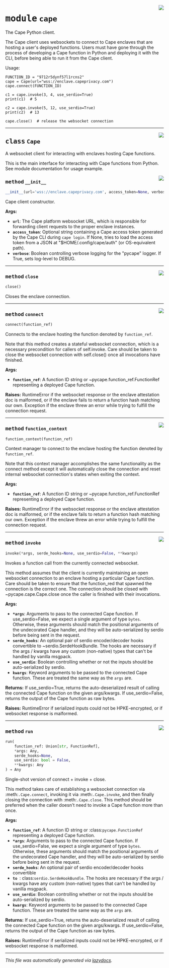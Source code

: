 <!-- markdownlint-disable -->

<a href="../../pycape/cape.py#L0"><img align="right" style="float:right;" src="https://img.shields.io/badge/-source-cccccc?style=flat-square" /></a>

# <kbd>module</kbd> `cape`
The Cape Python client. 

The Cape client uses websockets to connect to Cape enclaves that are hosting a user's deployed functions. Users must have gone through the process of developing a Cape function in Python and deploying it with the CLI, before being able to run it from the Cape client. 

Usage: 

```
FUNCTION_ID = "9712r5dynf57l1rcns2"
cape = Cape(url="wss://enclave.capeprivacy.com")
cape.connect(FUNCTION_ID)

c1 = cape.invoke(3, 4, use_serdio=True)
print(c1)  # 5

c2 = cape.invoke(5, 12, use_serdio=True)
print(c2)  # 13

cape.close()  # release the websocket connection
``` 



---

<a href="../../pycape/cape.py#L51"><img align="right" style="float:right;" src="https://img.shields.io/badge/-source-cccccc?style=flat-square" /></a>

## <kbd>class</kbd> `Cape`
A websocket client for interacting with enclaves hosting Cape functions. 

This is the main interface for interacting with Cape functions from Python. See module documentation for usage example. 

<a href="../../pycape/cape.py#L58"><img align="right" style="float:right;" src="https://img.shields.io/badge/-source-cccccc?style=flat-square" /></a>

### <kbd>method</kbd> `__init__`

```python
__init__(url='wss://enclave.capeprivacy.com', access_token=None, verbose=False)
```

Cape client constructor. 



**Args:**
 
 - <b>`url`</b>:  The Cape platform websocket URL, which is responsible for forwarding  client requests to the proper enclave instances. 
 - <b>`access_token`</b>:  Optional string containing a Cape access token generated  by the Cape CLI during `cape login`. If None, tries to load the access  token from a JSON at "$HOME/.config/cape/auth" (or OS-equivalent path). 
 - <b>`verbose`</b>:  Boolean controlling verbose logging for the "pycape" logger.  If True, sets log-level to DEBUG. 




---

<a href="../../pycape/cape.py#L87"><img align="right" style="float:right;" src="https://img.shields.io/badge/-source-cccccc?style=flat-square" /></a>

### <kbd>method</kbd> `close`

```python
close()
```

Closes the enclave connection. 

---

<a href="../../pycape/cape.py#L93"><img align="right" style="float:right;" src="https://img.shields.io/badge/-source-cccccc?style=flat-square" /></a>

### <kbd>method</kbd> `connect`

```python
connect(function_ref)
```

Connects to the enclave hosting the function denoted by `function_ref`. 

Note that this method creates a stateful websocket connection, which is a necessary precondition for callers of self.invoke. Care should be taken to close the websocket connection with self.close() once all invocations have finished. 



**Args:**
 
 - <b>`function_ref`</b>:  A function ID string or ~pycape.function_ref.FunctionRef  representing a deployed Cape function. 



**Raises:**
 RuntimeError if the websocket response or the enclave attestation doc is  malformed, or if the enclave fails to return a function hash matching  our own. Exception if the enclave threw an error while trying to fulfill the  connection request. 

---

<a href="../../cape/function_context#L115"><img align="right" style="float:right;" src="https://img.shields.io/badge/-source-cccccc?style=flat-square" /></a>

### <kbd>method</kbd> `function_context`

```python
function_context(function_ref)
```

Context manager to connect to the enclave hosting the function denoted by `function_ref`. 

Note that this context manager accomplishes the same functionality as the connect method except it will automatically close the connection and reset internal websocket connection's states when exiting the context. 



**Args:**
 
 - <b>`function_ref`</b>:  A function ID string or ~pycape.function_ref.FunctionRef  representing a deployed Cape function. 



**Raises:**
 RuntimeError if the websocket response or the enclave attestation doc is  malformed, or if the enclave fails to return a function hash matching  our own. Exception if the enclave threw an error while trying to fulfill the  connection request. 

---

<a href="../../pycape/cape.py#L140"><img align="right" style="float:right;" src="https://img.shields.io/badge/-source-cccccc?style=flat-square" /></a>

### <kbd>method</kbd> `invoke`

```python
invoke(*args, serde_hooks=None, use_serdio=False, **kwargs)
```

Invokes a function call from the currently connected websocket. 

This method assumes that the client is currently maintaining an open websocket connection to an enclave hosting a particular Cape function. Care should be taken to ensure that the function_red that spawned the connection is the correct one. The connection should be closed with ~pycape.cape.Cape.close once the caller is finished with their invocations. 



**Args:**
 
 - <b>`*args`</b>:  Arguments to pass to the connected Cape function. If  use_serdio=False, we expect a single argument of type `bytes`.  Otherwise, these arguments should match the positional arguments  of the undecorated Cape handler, and they will be auto-serialized by  serdio before being sent in the request. 
 - <b>`serde_hooks`</b>:  An optional pair of serdio encoder/decoder hooks convertible  to ~serdio.SerdeHookBundle. The hooks are necessary if the args / kwargs  have any custom (non-native) types that can't be handled by vanilla  msgpack. 
 - <b>`use_serdio`</b>:  Boolean controlling whether or not the inputs should be  auto-serialized by serdio. 
 - <b>`kwargs`</b>:  Keyword arguments to be passed to the connected Cape function.  These are treated the same way as the `args` are. 



**Returns:**
 If use_serdio=True, returns the auto-deserialized result of calling the connected Cape function on the given args/kwargs. If use_serdio=False, returns the output of the Cape function as raw bytes. 



**Raises:**
 RuntimeError if serialized inputs could not be HPKE-encrypted, or if  websocket response is malformed. 

---

<a href="../../pycape/cape.py#L179"><img align="right" style="float:right;" src="https://img.shields.io/badge/-source-cccccc?style=flat-square" /></a>

### <kbd>method</kbd> `run`

```python
run(
    function_ref: Union[str, FunctionRef],
    *args: Any,
    serde_hooks=None,
    use_serdio: bool = False,
    **kwargs: Any
) → Any
```

Single-shot version of connect + invoke + close. 

This method takes care of establishing a websocket connection via :meth:`.Cape.connect`, invoking it via :meth:`.Cape.invoke`, and then finally closing the connection with :meth:`.Cape.close`. This method should be preferred when the caller doesn't need to invoke a Cape function more than once. 



**Args:**
 
 - <b>`function_ref`</b>:  A function ID string or :class:`pycape.FunctionRef`  representing a deployed Cape function. 
 - <b>`*args`</b>:  Arguments to pass to the connected Cape function. If  use_serdio=False, we expect a single argument of type `bytes`.  Otherwise, these arguments should match the positional arguments  of the undecorated Cape handler, and they will be auto-serialized by  serdio before being sent in the request. 
 - <b>`serde_hooks`</b>:  An optional pair of serdio encoder/decoder hooks convertible 
 - <b>`to `</b>: class:`serdio.SerdeHookBundle`. The hooks are necessary if the args / kwargs have any custom (non-native) types that can't be handled by vanilla msgpack. 
 - <b>`use_serdio`</b>:  Boolean controlling whether or not the inputs should be  auto-serialized by serdio. 
 - <b>`kwargs`</b>:  Keyword arguments to be passed to the connected Cape function.  These are treated the same way as the `args` are. 



**Returns:**
 If use_serdio=True, returns the auto-deserialized result of calling the connected Cape function on the given args/kwargs. If use_serdio=False, returns the output of the Cape function as raw bytes. 



**Raises:**
 RuntimeError if serialized inputs could not be HPKE-encrypted, or if  websocket response is malformed. 




---

_This file was automatically generated via [lazydocs](https://github.com/ml-tooling/lazydocs)._
